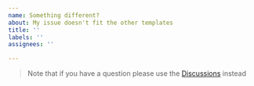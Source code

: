 ```yaml
---
name: Something different?
about: My issue doesn't fit the other templates
title: ''
labels: ''
assignees: ''

---
```


> Note that if you have a question please use the [Discussions](https://github.com/photoview/photoview/discussions) instead

